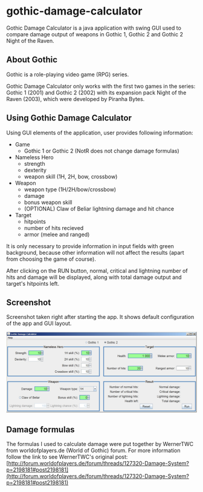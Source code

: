 # gothic-damage-calculator

Gothic Damage Calculator is a java application with swing GUI used to compare damage output of weapons in Gothic 1, Gothic 2 and Gothic 2 Night of the Raven.

## About Gothic

Gothic is a role-playing video game (RPG) series.

Gothic Damage Calculator only works with the first two games in the series: Gothic 1 (2001) and Gothic 2 (2002) with its expansion pack Night of the Raven (2003), which were developed by Piranha Bytes.

## Using Gothic Damage Calculator

Using GUI elements of the application, user provides following information:
- Game
    - Gothic 1 or Gothic 2 (NotR does not change damage formulas)
- Nameless Hero
    - strength
    - dexterity
    - weapon skill (1H, 2H, bow, crossbow)
- Weapon
    - weapon type (1H/2H/bow/crossbow)
    - damage
    - bonus weapon skill
    - (OPTIONAL) Claw of Beliar lightning damage and hit chance
- Target
    - hitpoints
    - number of hits recieved
    - armor (melee and ranged)

It is only necessary to provide information in input fields with green background, because other information will not affect the results (apart from choosing the game of course).

After clicking on the RUN button, normal, critical and lightning number of hits and damage will be displayed, along with total damage output and target's hitpoints left.

## Screenshot
Screenshot taken right after starting the app. It shows default configuration of the app and GUI layout.

![screenshot](https://github.com/MiltenPlescott/gothic-damage-calculator/blob/master/menu/default_config.jpg)

## Damage formulas

The formulas I used to calculate damage were put together by WernerTWC from worldofplayers.de (World of Gothic) forum.
For more information follow the link to see WernerTWC's original post: [http://forum.worldofplayers.de/forum/threads/127320-Damage-System?p=2198181#post2198181](http://forum.worldofplayers.de/forum/threads/127320-Damage-System?p=2198181#post2198181)
